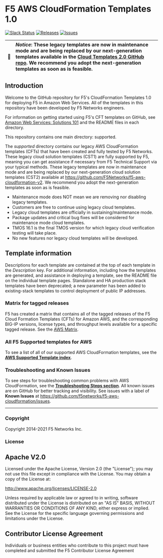 # F5 AWS CloudFormation Templates 1.0
[![Slack Status](https://f5cloudsolutions.herokuapp.com/badge.svg)](https://f5cloudsolutions.herokuapp.com)
[![Releases](https://img.shields.io/github/release/f5networks/f5-aws-cloudformation.svg)](https://github.com/f5networks/f5-aws-cloudformation/releases)
[![Issues](https://img.shields.io/github/issues/f5networks/f5-aws-cloudformation.svg)](https://github.com/f5networks/f5-aws-cloudformation/issues)

| :eyes:    | ***Notice***: These legacy templates are now in maintenance mode and are being replaced by our next-generation templates available in the [Cloud Templates 2.0 GitHub repo](https://github.com/F5Networks/f5-aws-cloudformation-v2). We recommend you adopt the next-generation templates as soon as is feasible. |
|---------------|:------------------------|  

## Introduction

Welcome to the GitHub repository for F5's CloudFormation Templates 1.0 for deploying F5 in Amazon Web Services. All of the templates in this repository have been developed by F5 Networks engineers.

For information on getting started using F5's CFT templates on GitHub, see [Amazon Web Services: Solutions 101](http://clouddocs.f5.com/cloud/public/v1/aws/AWS_solutions101.html) and the README files in each directory.  

This repository contains one main directory: supported.

The *supported* directory contains our legacy AWS CloudFormation templates (CFTs) that have been created and fully tested by F5 Networks. These legacy cloud solution templates (CST1) are fully supported by F5, meaning you can get assistance if necessary from F5 Technical Support via your typical methods. These legacy templates are now in maintenance mode and are being replaced by our next-generation cloud solution templates (CST2) available at https://github.com/F5Networks/f5-aws-cloudformation-v2. We recommend you adopt the next-generation templates as soon as is feasible.

  - Maintenance mode does NOT mean we are removing nor disabling legacy templates.
  - Customers are free to continue using legacy cloud templates.
  - Legacy cloud templates are officially in sustaining/maintenance mode.
  - Package updates and critical bug fixes will be considered for maintenance mode cloud templates.
  - TMOS 16.1 is the final TMOS version for which legacy cloud verification testing will take place.
  - No new features nor legacy cloud templates will be developed.


## Template information
Descriptions for each template are contained at the top of each template in the *Description* key.
For additional information, including how the templates are generated, and assistance in deploying a template, see the README file on the individual template pages.
Standalone and HA production stack templates have been deprecated; a new parameter has been added to existing-stack templates to control deployment of public IP addresses.

### Matrix for tagged releases
F5 has created a matrix that contains all of the tagged releases of the F5 Cloud Formation Templates (CFTs) for Amazon AWS, and the corresponding BIG-IP versions, license types, and throughput levels available for a specific tagged release. See the [AWS Matrix](https://github.com/F5Networks/f5-aws-cloudformation/blob/main/aws-bigip-version-matrix.md).

  
### All F5 Supported templates for AWS
To see a list of all of our supported AWS CloudFormation templates, see the **[AWS Supported Template index](https://github.com/F5Networks/f5-aws-cloudformation/blob/main/template-index.md)**.


### Troubleshooting and Known Issues
To see steps for troubleshooting common problems with AWS CloudFormation, see the **[Troubleshooting Steps section](https://github.com/F5Networks/f5-aws-cloudformation/blob/main/aws-troubleshooting.md)**. All known issues are on GitHub for better tracking and visibility. See issues with a label of **Known Issues** at https://github.com/f5networks/f5-aws-cloudformation/issues.


---


### Copyright

Copyright 2014-2021 F5 Networks Inc.


### License


## Apache V2.0

Licensed under the Apache License, Version 2.0 (the "License"); you may not use
this file except in compliance with the License. You may obtain a copy of the
License at:

http://www.apache.org/licenses/LICENSE-2.0

Unless required by applicable law or agreed to in writing, software
distributed under the License is distributed on an "AS IS" BASIS,
WITHOUT WARRANTIES OR CONDITIONS OF ANY KIND, either express or implied.
See the License for the specific language governing permissions and limitations
under the License.


## Contributor License Agreement

Individuals or business entities who contribute to this project must have
completed and submitted the F5 Contributor License Agreement
